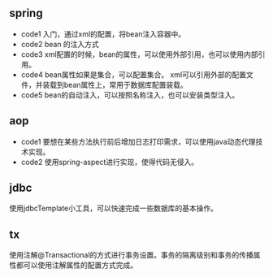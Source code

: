 ## spring

- code1
	入门，通过xml的配置，将bean注入容器中。
- code2
	bean 的注入方式
- code3
	xml配置的时候，bean的属性，可以使用外部引用，也可以使用内部引用。
- code4
	bean属性如果是集合，可以配置集合。
	xml可以引用外部的配置文件，并装载到bean属性上，常用于数据库配置装载。
- code5
	bean的自动注入，可以按照名称注入，也可以安装类型注入。
## aop

- code1
	要想在某些方法执行前后增加日志打印需求，可以使用java动态代理技术实现。
- code2
	使用spring-aspect进行实现，使得代码无侵入。
## jdbc

使用jdbcTemplate小工具，可以快速完成一些数据库的基本操作。	
## tx

使用注解@Transactional的方式进行事务设置。事务的隔离级别和事务的传播属性都可以使用注解属性的配置方式完成。
